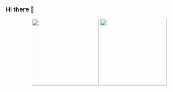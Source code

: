 ### Hi there 👋

<!--
**ifGarcia/ifGarcia** is a ✨ _special_ ✨ repository because its `README.md` (this file) appears on your GitHub profile.

Here are some ideas to get you started:

- 🔭 I’m currently working on ...
- 🌱 I’m currently learning ...
- 👯 I’m looking to collaborate on ...
- 🤔 I’m looking for help with ...
- 💬 Ask me about ...
- 📫 How to reach me: ...
- 😄 Pronouns: ...
- ⚡ Fun fact: ...
-->

<div align="center">
  <a href="https://github.com/ni-ela">
  <img height="180em" src="https://github-readme-stats.vercel.app/api?username=ifGarcia&show_icons=true&theme=moltack&include_all_commits=true&count_private=true"/>
  <img height="180em" src="https://github-readme-stats.vercel.app/api/top-langs/?username=ifGarcia&layout=compact&langs_count=7&theme=moltack&title_color=#db6516&text_color=#3F220F"/>
</div>
